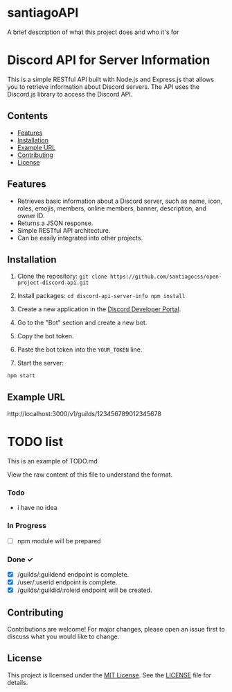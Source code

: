 
# santiagoAPI

A brief description of what this project does and who it's for

# Discord API for Server Information

This is a simple RESTful API built with Node.js and Express.js that allows you to retrieve information about Discord servers. The API uses the Discord.js library to access the Discord API.

## Contents

- [Features](#features)
- [Installation](#installation)
- [Example URL](#example-url)
- [Contributing](#contributing)
- [License](#license)

## Features

- Retrieves basic information about a Discord server, such as name, icon, roles, emojis, members, online members, banner, description, and owner ID.
- Returns a JSON response.
- Simple RESTful API architecture.
- Can be easily integrated into other projects.

## Installation

1. Clone the repository: ```git clone https://github.com/santiagocss/open-project-discord-api.git```
2. Install packages:
`cd discord-api-server-info
npm install`


3. Create a new application in the [Discord Developer Portal](https://discord.com/developers/applications).
4. Go to the "Bot" section and create a new bot.
5. Copy the bot token.
6. Paste the bot token into the `YOUR_TOKEN` line.
7. Start the server:

```npm start```


## Example URL

http://localhost:3000/v1/guilds/123456789012345678

# TODO list

This is an example of TODO.md

View the raw content of this file to understand the format.

### Todo

- i have no idea

### In Progress

- [ ] npm module will be prepared

### Done ✓

- [x] /guilds/:guildend endpoint is complete.
- [x] /user/:userid endpoint is complete.
- [x] /guilds/:guildid/:roleid endpoint will be created.

## Contributing

Contributions are welcome! For major changes, please open an issue first to discuss what you would like to change.

## License

This project is licensed under the [MIT License](https://opensource.org/licenses/MIT). See the [LICENSE](LICENSE) file for details.
